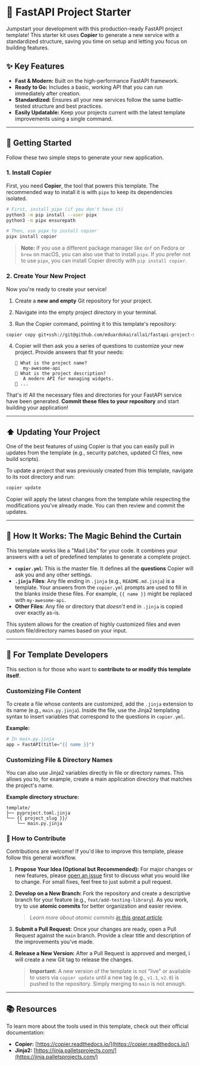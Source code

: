 # 🚀 FastAPI Project Starter

Jumpstart your development with this production-ready FastAPI project template! This starter kit uses **Copier** to generate a new service with a standardized structure, saving you time on setup and letting you focus on building features.

## ✨ Key Features

  * **Fast & Modern:** Built on the high-performance FastAPI framework.
  * **Ready to Go:** Includes a basic, working API that you can run immediately after creation.
  * **Standardized:** Ensures all your new services follow the same battle-tested structure and best practices.
  * **Easily Updatable:** Keep your projects current with the latest template improvements using a single command.

-----

## 🏁 Getting Started

Follow these two simple steps to generate your new application.

### 1. Install Copier

First, you need **Copier**, the tool that powers this template. The recommended way to install it is with `pipx` to keep its dependencies isolated.

```bash
# First, install pipx (if you don't have it)
python3 -m pip install --user pipx
python3 -m pipx ensurepath

# Then, use pipx to install copier
pipx install copier
```

> **Note:** If you use a different package manager like `dnf` on Fedora or `brew` on macOS, you can also use that to install `pipx`. If you prefer not to use `pipx`, you can install Copier directly with `pip install copier`.

### 2. Create Your New Project

Now you're ready to create your service!

1.  Create a **new and empty** Git repository for your project.

2.  Navigate into the empty project directory in your terminal.

3.  Run the Copier command, pointing it to this template's repository:

```bash
copier copy git+ssh://git@github.com/eduardokairalla1/fastapi-project-starter.git .
```

4.  Copier will then ask you a series of questions to customize your new project. Provide answers that fit your needs:

    ```text
    🎤 What is the project name?
       my-awesome-api
    🎤 What is the project description?
       A modern API for managing widgets.
    🎤 ...
    ```

That's it! All the necessary files and directories for your FastAPI service have been generated. **Commit these files to your repository** and start building your application!

-----

## ⬆️ Updating Your Project

One of the best features of using Copier is that you can easily pull in updates from the template (e.g., security patches, updated CI files, new build scripts).

To update a project that was previously created from this template, navigate to its root directory and run:

```bash
copier update
```

Copier will apply the latest changes from the template while respecting the modifications you've already made. You can then review and commit the updates.

-----

## 🤔 How It Works: The Magic Behind the Curtain

This template works like a "Mad Libs" for your code. It combines your answers with a set of predefined templates to generate a complete project.

  * **`copier.yml`**: This is the master file. It defines all the **questions** Copier will ask you and any other settings.
  * **`.jinja` Files**: Any file ending in `.jinja` (e.g., `README.md.jinja`) is a template. Your answers from the `copier.yml` prompts are used to fill in the blanks inside these files. For example, `{{ name }}` might be replaced with `my-awesome-api`.
  * **Other Files**: Any file or directory that *doesn't* end in `.jinja` is copied over exactly as-is.

This system allows for the creation of highly customized files and even custom file/directory names based on your input.

-----

## 🔧 For Template Developers

This section is for those who want to **contribute to or modify this template itself**.

### Customizing File Content

To create a file whose contents are customized, add the `.jinja` extension to its name (e.g., `main.py.jinja`). Inside the file, use the Jinja2 templating syntax to insert variables that correspond to the questions in `copier.yml`.

**Example:**

```python
# In main.py.jinja
app = FastAPI(title="{{ name }}")
```

### Customizing File & Directory Names

You can also use Jinja2 variables directly in file or directory names. This allows you to, for example, create a main application directory that matches the project's name.

**Example directory structure:**

```
template/
├── pyproject.toml.jinja
└── {{ project_slug }}/
    └── main.py.jinja
```

### 🤝 How to Contribute

Contributions are welcome! If you'd like to improve this template, please follow this general workflow.

1.  **Propose Your Idea (Optional but Recommended):** For major changes or new features, please [open an issue](https://github.com/eduardokairalla1/fastapi-template/issues) first to discuss what you would like to change. For small fixes, feel free to just submit a pull request.

2.  **Develop on a New Branch:** Fork the repository and create a descriptive branch for your feature (e.g., `feat/add-testing-library`). As you work, try to use **atomic commits** for better organization and easier review.

    > *Learn more about atomic commits [in this great article](https://medium.com/@krystalcampioni/advanced-git-guide-part-1-mastering-atomic-commits-and-enforcing-conventional-commits-1be401467a92).*

3.  **Submit a Pull Request:** Once your changes are ready, open a Pull Request against the `main` branch. Provide a clear title and description of the improvements you've made.

4.  **Release a New Version:** After a Pull Request is approved and merged, i will create a new Git tag to release the changes.

    > **Important:** A new version of the template is not "live" or available to users via `copier update` until a new tag (e.g., `v1.1`, `v2.0`) is pushed to the repository. Simply merging to `main` is not enough.

-----

## 📚 Resources

To learn more about the tools used in this template, check out their official documentation:

  * **Copier:** [https://copier.readthedocs.io/](https://copier.readthedocs.io/)
  * **Jinja2:** [https://jinja.palletsprojects.com/](https://jinja.palletsprojects.com/)
